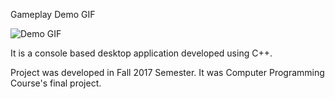 Gameplay Demo GIF

![Demo GIF](https://github.com/MrTee99/Tic-Tac-Toe-Game/blob/main/Demo%20GIF/Demo_GIF.gif)

It is a console based desktop application developed using C++.

Project was developed in Fall 2017 Semester. It was Computer Programming Course's final project.  
